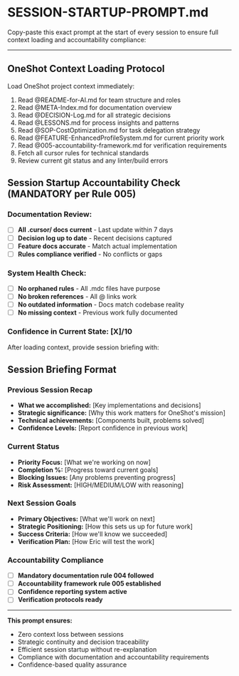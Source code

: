 # SESSION-STARTUP-PROMPT.md

Copy-paste this exact prompt at the start of every session to ensure full context loading and accountability compliance:

---

## OneShot Context Loading Protocol

Load OneShot project context immediately:

1. Read @README-for-AI.md for team structure and roles
2. Read @META-Index.md for documentation overview  
3. Read @DECISION-Log.md for all strategic decisions
4. Read @LESSONS.md for process insights and patterns
5. Read @SOP-CostOptimization.md for task delegation strategy
6. Read @FEATURE-EnhancedProfileSystem.md for current priority work
7. Read @005-accountability-framework.md for verification requirements
8. Fetch all cursor rules for technical standards
9. Review current git status and any linter/build errors

## Session Startup Accountability Check (MANDATORY per Rule 005)

### Documentation Review:
- [ ] **All .cursor/ docs current** - Last update within 7 days
- [ ] **Decision log up to date** - Recent decisions captured
- [ ] **Feature docs accurate** - Match actual implementation
- [ ] **Rules compliance verified** - No conflicts or gaps

### System Health Check:
- [ ] **No orphaned rules** - All .mdc files have purpose
- [ ] **No broken references** - All @ links work
- [ ] **No outdated information** - Docs match codebase reality
- [ ] **No missing context** - Previous work fully documented

### Confidence in Current State: [X]/10

After loading context, provide session briefing with:

## Session Briefing Format

### **Previous Session Recap**
- **What we accomplished:** [Key implementations and decisions]
- **Strategic significance:** [Why this work matters for OneShot's mission]
- **Technical achievements:** [Components built, problems solved]
- **Confidence Levels:** [Report confidence in previous work]

### **Current Status** 
- **Priority Focus:** [What we're working on now]
- **Completion %:** [Progress toward current goals]
- **Blocking Issues:** [Any problems preventing progress]
- **Risk Assessment:** [HIGH/MEDIUM/LOW with reasoning]

### **Next Session Goals**
- **Primary Objectives:** [What we'll work on next]
- **Strategic Positioning:** [How this sets us up for future work]
- **Success Criteria:** [How we'll know we succeeded]
- **Verification Plan:** [How Eric will test the work]

### **Accountability Compliance**
- [ ] **Mandatory documentation rule 004 followed**
- [ ] **Accountability framework rule 005 established**
- [ ] **Confidence reporting system active**
- [ ] **Verification protocols ready**

---

**This prompt ensures:**
- Zero context loss between sessions
- Strategic continuity and decision traceability  
- Efficient session startup without re-explanation
- Compliance with documentation and accountability requirements
- Confidence-based quality assurance 
